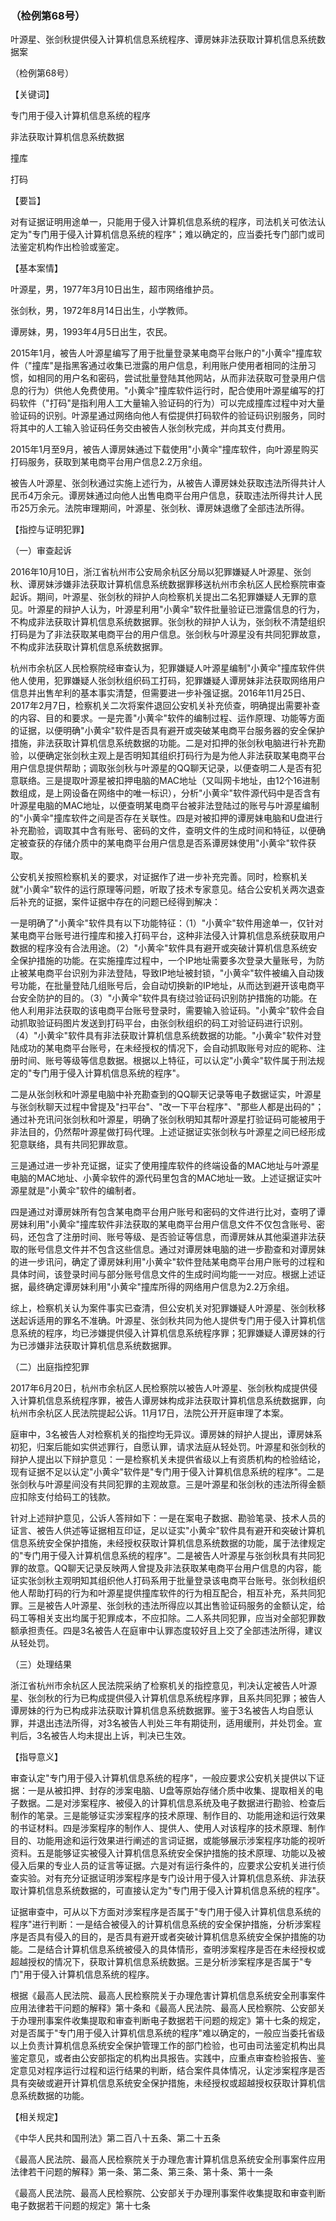 ### （检例第68号）
叶源星、张剑秋提供侵入计算机信息系统程序、谭房妹非法获取计算机信息系统数据案

（检例第68号）

【关键词】

专门用于侵入计算机信息系统的程序

非法获取计算机信息系统数据

撞库

打码

【要旨】

对有证据证明用途单一，只能用于侵入计算机信息系统的程序，司法机关可依法认定为"专门用于侵入计算机信息系统的程序"；难以确定的，应当委托专门部门或司法鉴定机构作出检验或鉴定。

【基本案情】

叶源星，男，1977年3月10日出生，超市网络维护员。

张剑秋，男，1972年8月14日出生，小学教师。

谭房妹，男，1993年4月5日出生，农民。

2015年1月，被告人叶源星编写了用于批量登录某电商平台账户的"小黄伞"撞库软件（"撞库"是指黑客通过收集已泄露的用户信息，利用账户使用者相同的注册习惯，如相同的用户名和密码，尝试批量登陆其他网站，从而非法获取可登录用户信息的行为）供他人免费使用。"小黄伞"撞库软件运行时，配合使用叶源星编写的打码软件（"打码"是指利用人工大量输入验证码的行为）可以完成撞库过程中对大量验证码的识别。叶源星通过网络向他人有偿提供打码软件的验证码识别服务，同时将其中的人工输入验证码任务交由被告人张剑秋完成，并向其支付费用。

2015年1月至9月，被告人谭房妹通过下载使用"小黄伞"撞库软件，向叶源星购买打码服务，获取到某电商平台用户信息2.2万余组。

被告人叶源星、张剑秋通过实施上述行为，从被告人谭房妹处获取违法所得共计人民币4万余元。谭房妹通过向他人出售电商平台用户信息，获取违法所得共计人民币25万余元。法院审理期间，叶源星、张剑秋、谭房妹退缴了全部违法所得。

【指控与证明犯罪】

（一）审查起诉

2016年10月10日，浙江省杭州市公安局余杭区分局以犯罪嫌疑人叶源星、张剑秋、谭房妹涉嫌非法获取计算机信息系统数据罪移送杭州市余杭区人民检察院审查起诉。期间，叶源星、张剑秋的辩护人向检察机关提出二名犯罪嫌疑人无罪的意见。叶源星的辩护人认为，叶源星利用"小黄伞"软件批量验证已泄露信息的行为，不构成非法获取计算机信息系统数据罪。张剑秋的辩护人认为，张剑秋不清楚组织打码是为了非法获取某电商平台的用户信息。张剑秋与叶源星没有共同犯罪故意，不构成非法获取计算机信息系统数据罪。

杭州市余杭区人民检察院经审查认为，犯罪嫌疑人叶源星编制"小黄伞"撞库软件供他人使用，犯罪嫌疑人张剑秋组织码工打码，犯罪嫌疑人谭房妹非法获取网络用户信息并出售牟利的基本事实清楚，但需要进一步补强证据。2016年11月25日、2017年2月7日，检察机关二次将案件退回公安机关补充侦查，明确提出需要补查的内容、目的和要求。一是完善"小黄伞"软件的编制过程、运作原理、功能等方面的证据，以便明确"小黄伞"软件是否具有避开或突破某电商平台服务器的安全保护措施，非法获取计算机信息系统数据的功能。二是对扣押的张剑秋电脑进行补充勘验，以便确定张剑秋主观上是否明知其组织打码行为是为他人非法获取某电商平台用户信息提供帮助；调取张剑秋与叶源星的QQ聊天记录，以便查明二人是否有犯意联络。三是提取叶源星被扣押电脑的MAC地址（又叫网卡地址，由12个16进制数组成，是上网设备在网络中的唯一标识），分析"小黄伞"软件源代码中是否含有叶源星电脑的MAC地址，以便查明某电商平台被非法登陆过的账号与叶源星编制的"小黄伞"撞库软件之间是否存在关联性。四是对被扣押的谭房妹电脑和U盘进行补充勘验，调取其中含有账号、密码的文件，查明文件的生成时间和特征，以便确定被查获的存储介质中的某电商平台用户信息是否系谭房妹使用"小黄伞"软件获取。

公安机关按照检察机关的要求，对证据作了进一步补充完善。同时，检察机关就"小黄伞"软件的运行原理等问题，听取了技术专家意见。结合公安机关两次退查后补充的证据，案件证据中存在的问题已经得到解决：

一是明确了"小黄伞"软件具有以下功能特征：（1）"小黄伞"软件用途单一，仅针对某电商平台账号进行撞库和接入打码平台，这种非法侵入计算机信息系统获取用户数据的程序没有合法用途。（2）"小黄伞"软件具有避开或突破计算机信息系统安全保护措施的功能。在实施撞库过程中，一个IP地址需要多次登录大量账号，为防止被某电商平台识别为非法登陆，导致IP地址被封锁，"小黄伞"软件被编入自动拨号功能，在批量登陆几组账号后，会自动切换新的IP地址，从而达到避开该电商平台安全防护的目的。（3）"小黄伞"软件具有绕过验证码识别防护措施的功能。在他人利用非法获取的该电商平台账号登录时，需要输入验证码。"小黄伞"软件会自动抓取验证码图片发送到打码平台，由张剑秋组织的码工对验证码进行识别。（4）"小黄伞"软件具有非法获取计算机信息系统数据的功能。"小黄伞"软件对登陆成功的某电商平台账号，在未经授权的情况下，会自动抓取账号对应的昵称、注册时间、账号等级等信息数据。根据以上特征，可以认定"小黄伞"软件属于刑法规定的"专门用于侵入计算机信息系统的程序"。

二是从张剑秋和叶源星电脑中补充勘查到的QQ聊天记录等电子数据证实，叶源星与张剑秋聊天过程中曾提及"扫平台"、"改一下平台程序"、"那些人都是出码的"；通过补充讯问张剑秋和叶源星，明确了张剑秋明知其帮叶源星打验证码可能被用于非法目的，仍然帮叶源星做打码代理。上述证据证实张剑秋与叶源星之间已经形成犯意联络，具有共同犯罪故意。

三是通过进一步补充证据，证实了使用撞库软件的终端设备的MAC地址与叶源星电脑的MAC地址、小黄伞软件的源代码里包含的MAC地址一致。上述证据证实叶源星就是"小黄伞"软件的编制者。

四是通过对谭房妹所有包含某电商平台用户账号和密码的文件进行比对，查明了谭房妹利用"小黄伞"撞库软件非法获取的某电商平台用户信息文件不仅包含账号、密码，还包含了注册时间、账号等级、是否验证等信息，而谭房妹从其他渠道非法获取的账号信息文件并不包含这些信息。通过对谭房妹电脑的进一步勘查和对谭房妹的进一步讯问，确定了谭房妹利用"小黄伞"软件登陆某电商平台用户账号的过程和具体时间，该登录时间与部分账号信息文件的生成时间均能一一对应。根据上述证据，最终确定谭房妹利用"小黄伞"撞库所得的网络用户信息为2.2万余组。

综上，检察机关认为案件事实已查清，但公安机关对犯罪嫌疑人叶源星、张剑秋移送起诉适用的罪名不准确。叶源星、张剑秋共同为他人提供专门用于侵入计算机信息系统的程序，均已涉嫌提供侵入计算机信息系统程序罪；犯罪嫌疑人谭房妹的行为已涉嫌非法获取计算机信息系统数据罪。

（二）出庭指控犯罪

2017年6月20日，杭州市余杭区人民检察院以被告人叶源星、张剑秋构成提供侵入计算机信息系统程序罪，被告人谭房妹构成非法获取计算机信息系统数据罪，向杭州市余杭区人民法院提起公诉。11月17日，法院公开开庭审理了本案。

庭审中，3名被告人对检察机关的指控均无异议。谭房妹的辩护人提出，谭房妹系初犯，归案后能如实供述罪行，自愿认罪，请求法庭从轻处罚。叶源星和张剑秋的辩护人提出以下辩护意见：一是检察机关未提供省级以上有资质机构的检验结论，现有证据不足以认定"小黄伞"软件是"专门用于侵入计算机信息系统的程序"。二是张剑秋与叶源星间没有共同犯罪的主观故意。三是叶源星和张剑秋的违法所得金额应扣除支付给码工的钱款。

针对上述辩护意见，公诉人答辩如下：一是在案电子数据、勘验笔录、技术人员的证言、被告人供述等证据相互印证，足以证实"小黄伞"软件具有避开和突破计算机信息系统安全保护措施，未经授权获取计算机信息系统数据的功能，属于法律规定的"专门用于侵入计算机信息系统的程序"。二是被告人叶源星与张剑秋具有共同犯罪的故意。QQ聊天记录反映两人曾提及非法获取某电商平台用户信息的内容，能证实张剑秋主观明知其组织他人打码系用于批量登录该电商平台账号。张剑秋组织他人帮助打码的行为和叶源星提供撞库软件的行为相互配合，相互补充，系共同犯罪。三是被告人叶源星、张剑秋的违法所得应以其出售验证码服务的金额认定，给码工等相关支出均属于犯罪成本，不应扣除。二人系共同犯罪，应当对全部犯罪数额承担责任。四是3名被告人在庭审中认罪态度较好且上交了全部违法所得，建议从轻处罚。

（三）处理结果

浙江省杭州市余杭区人民法院采纳了检察机关的指控意见，判决认定被告人叶源星、张剑秋的行为已构成提供侵入计算机信息系统程序罪，且系共同犯罪；被告人谭房妹的行为已构成非法获取计算机信息系统数据罪。鉴于3名被告人均自愿认罪，并退出违法所得，对3名被告人判处三年有期徒刑，适用缓刑，并处罚金。宣判后，3名被告人均未提出上诉，判决已生效。

【指导意义】

审查认定"专门用于侵入计算机信息系统的程序"，一般应要求公安机关提供以下证据：一是从被扣押、封存的涉案电脑、U盘等原始存储介质中收集、提取相关的电子数据。二是对涉案程序、被侵入的计算机信息系统及电子数据进行勘验、检查后制作的笔录。三是能够证实涉案程序的技术原理、制作目的、功能用途和运行效果的书证材料。四是涉案程序的制作人、提供人、使用人对该程序的技术原理、制作目的、功能用途和运行效果进行阐述的言词证据，或能够展示涉案程序功能的视听资料。五是能够证实被侵入计算机信息系统安全保护措施的技术原理、功能以及被侵入后果的专业人员的证言等证据。六是对有运行条件的，应要求公安机关进行侦查实验。对有充分证据证明涉案程序是专门设计用于侵入计算机信息系统、非法获取计算机信息系统数据的，可直接认定为"专门用于侵入计算机信息系统的程序"。

证据审查中，可从以下方面对涉案程序是否属于"专门用于侵入计算机信息系统的程序"进行判断：一是结合被侵入的计算机信息系统的安全保护措施，分析涉案程序是否具有侵入的目的，是否具有避开或者突破计算机信息系统安全保护措施的功能。二是结合计算机信息系统被侵入的具体情形，查明涉案程序是否在未经授权或超越授权的情况下，获取计算机信息系统数据。三是分析涉案程序是否属于"专门"用于侵入计算机信息系统的程序。

根据《最高人民法院、最高人民检察院关于办理危害计算机信息系统安全刑事案件应用法律若干问题的解释》第十条和《最高人民法院、最高人民检察院、公安部关于办理刑事案件收集提取和审查判断电子数据若干问题的规定》第十七条的规定，对是否属于"专门用于侵入计算机信息系统的程序"难以确定的，一般应当委托省级以上负责计算机信息系统安全保护管理工作的部门检验，也可由司法鉴定机构出具鉴定意见，或者由公安部指定的机构出具报告。实践中，应重点审查检验报告、鉴定意见对程序运行过程和运行结果的判断，结合案件具体情况，认定涉案程序是否具有突破或避开计算机信息系统安全保护措施，未经授权或超越授权获取计算机信息系统数据的功能。

【相关规定】

《中华人民共和国刑法》第二百八十五条、第二十五条

《最高人民法院、最高人民检察院关于办理危害计算机信息系统安全刑事案件应用法律若干问题的解释》第一条、第二条、第三条、第十条、第十一条

《最高人民法院、最高人民检察院、公安部关于办理刑事案件收集提取和审查判断电子数据若干问题的规定》第十七条
